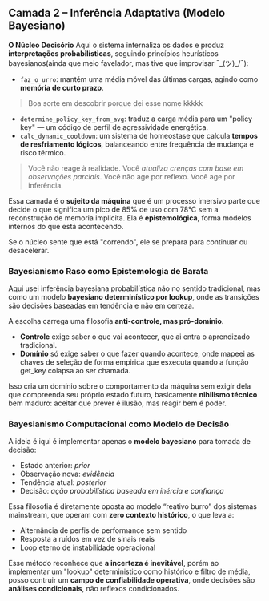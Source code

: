 ## Camada 2 – Inferência Adaptativa (Modelo Bayesiano)

**O Núcleo Decisório**
Aqui o sistema internaliza os dados e produz **interpretações probabilísticas**, seguindo princípios heurísticos bayesianos(ainda que meio favelador, mas tive que improvisar ¯\_(ツ)_/¯):

* `faz_o_urro`: mantém uma média móvel das últimas cargas, agindo como **memória de curto prazo**.
> Boa sorte em descobrir porque dei esse nome kkkkk
* `determine_policy_key_from_avg`: traduz a carga média para um "policy key" — um código de perfil de agressividade energética.
* `calc_dynamic_cooldown`: um sistema de homeostase que calcula **tempos de resfriamento lógicos**, balanceando entre frequência de mudança e risco térmico.
> Você não reage à realidade. Você *atualiza crenças com base em observações parciais*.
> Você não age por reflexo. Você age por inferência.


Essa camada é o **sujeito da máquina** que é um processo imersivo parte que decide o que significa um pico de 85% de uso com 78°C sem a reconstrução de memoria implicita. Ela é **epistemológica**, forma modelos internos do que está acontecendo.

Se o núcleo sente que está "correndo", ele se prepara para continuar ou desacelerar.


### **Bayesianismo Raso como Epistemologia de Barata**

Aqui usei inferência bayesiana probabilística não no sentido tradicional, mas como um modelo **bayesiano determinístico por lookup**, onde as transições são decisões baseadas em tendência e não em certeza.

A escolha carrega uma filosofia **anti-controle, mas pró-domínio**.

* **Controle** exige saber o que vai acontecer, que ai entra o aprendizado tradicional.
* **Domínio** só exige saber o que fazer quando acontece, onde mapeei as chaves de seleção de forma empirica que esxecuta quando a função get_key colapsa ao ser chamada.

Isso cria um domínio sobre o comportamento da máquina sem exigir dela que compreenda seu próprio estado futuro, basicamente **nihilismo técnico** bem maduro: aceitar que prever é ilusão, mas reagir bem é poder.

### **Bayesianismo Computacional como Modelo de Decisão**

A ideia é iqui é implementar apenas o **modelo bayesiano** para tomada de decisão:

* Estado anterior: *prior*
* Observação nova: *evidência*
* Tendência atual: *posterior*
* Decisão: *ação probabilística baseada em inércia e confiança*

Essa filosofia é diretamente oposta ao modelo “reativo burro” dos sistemas mainstream, que operam com **zero contexto histórico**, o que leva a:

* Alternância de perfis de performance sem sentido
* Resposta a ruídos em vez de sinais reais
* Loop eterno de instabilidade operacional

Esse método reconhece que **a incerteza é inevitável**, porém ao implementar um "lookup" deterministico como histórico e filtro de média, posso contruir um **campo de confiabilidade operativa**, onde decisões são **análises condicionais**, não reflexos condicionados.

